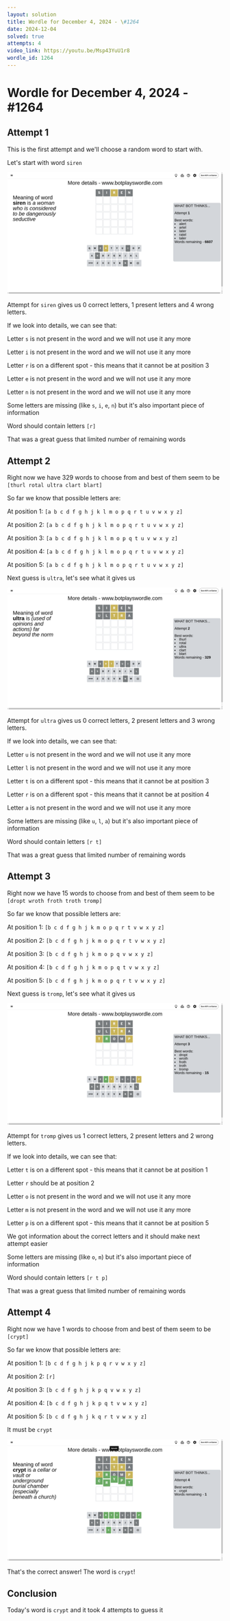 ```yaml
---
layout: solution
title: Wordle for December 4, 2024 - \#1264
date: 2024-12-04
solved: true
attempts: 4
video_link: https://youtu.be/Msp43YuU1r8
wordle_id: 1264
---
```


# Wordle for December 4, 2024 - \#1264

## Attempt 1

This is the first attempt and we'll choose a random word to start with.

Let's start with word `siren`

![Attempt 1](2024-12-04/attempt-1.png)

Attempt for `siren` gives us 0 correct letters, 1 present letters and 4 wrong letters.

If we look into details, we can see that:

Letter `s` is not present in the word and we will not use it any more

Letter `i` is not present in the word and we will not use it any more

Letter `r` is on a different spot - this means that it cannot be at position 3

Letter `e` is not present in the word and we will not use it any more

Letter `n` is not present in the word and we will not use it any more

Some letters are missing (like `s`, `i`, `e`, `n`) but it's also important piece of information

Word should contain letters `[r]`

That was a great guess that limited number of remaining words



## Attempt 2

Right now we have 329 words to choose from and best of them seem to be `[thurl rotal ultra clart blart]`

So far we know that possible letters are:

At position 1: `[a b c d f g h j k l m o p q r t u v w x y z]`

At position 2: `[a b c d f g h j k l m o p q r t u v w x y z]`

At position 3: `[a b c d f g h j k l m o p q t u v w x y z]`

At position 4: `[a b c d f g h j k l m o p q r t u v w x y z]`

At position 5: `[a b c d f g h j k l m o p q r t u v w x y z]`

Next guess is `ultra`, let's see what it gives us

![Attempt 2](2024-12-04/attempt-2.png)

Attempt for `ultra` gives us 0 correct letters, 2 present letters and 3 wrong letters.

If we look into details, we can see that:

Letter `u` is not present in the word and we will not use it any more

Letter `l` is not present in the word and we will not use it any more

Letter `t` is on a different spot - this means that it cannot be at position 3

Letter `r` is on a different spot - this means that it cannot be at position 4

Letter `a` is not present in the word and we will not use it any more

Some letters are missing (like `u`, `l`, `a`) but it's also important piece of information

Word should contain letters `[r t]`

That was a great guess that limited number of remaining words



## Attempt 3

Right now we have 15 words to choose from and best of them seem to be `[dropt wroth froth troth tromp]`

So far we know that possible letters are:

At position 1: `[b c d f g h j k m o p q r t v w x y z]`

At position 2: `[b c d f g h j k m o p q r t v w x y z]`

At position 3: `[b c d f g h j k m o p q v w x y z]`

At position 4: `[b c d f g h j k m o p q t v w x y z]`

At position 5: `[b c d f g h j k m o p q r t v w x y z]`

Next guess is `tromp`, let's see what it gives us

![Attempt 3](2024-12-04/attempt-3.png)

Attempt for `tromp` gives us 1 correct letters, 2 present letters and 2 wrong letters.

If we look into details, we can see that:

Letter `t` is on a different spot - this means that it cannot be at position 1

Letter `r` should be at position 2

Letter `o` is not present in the word and we will not use it any more

Letter `m` is not present in the word and we will not use it any more

Letter `p` is on a different spot - this means that it cannot be at position 5

We got information about the correct letters and it should make next attempt easier

Some letters are missing (like `o`, `m`) but it's also important piece of information

Word should contain letters `[r t p]`

That was a great guess that limited number of remaining words



## Attempt 4

Right now we have 1 words to choose from and best of them seem to be `[crypt]`

So far we know that possible letters are:

At position 1: `[b c d f g h j k p q r v w x y z]`

At position 2: `[r]`

At position 3: `[b c d f g h j k p q v w x y z]`

At position 4: `[b c d f g h j k p q t v w x y z]`

At position 5: `[b c d f g h j k q r t v w x y z]`

It must be `crypt`

![Attempt 4](2024-12-04/attempt-4.png)

That's the correct answer! The word is `crypt`!

## Conclusion

Today's word is `crypt` and it took 4 attempts to guess it

